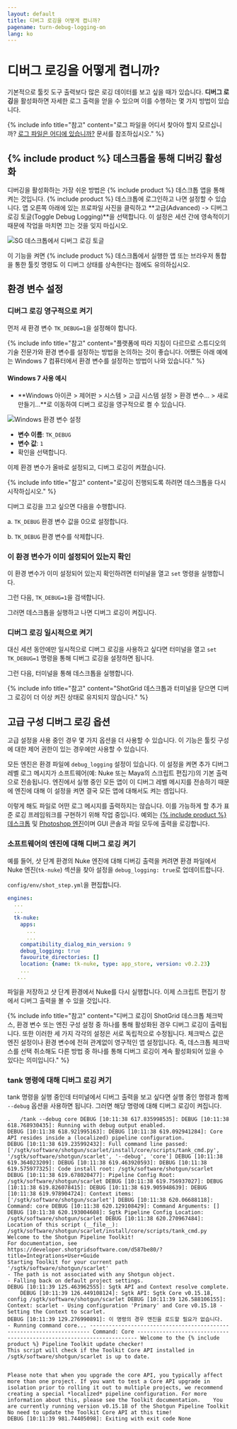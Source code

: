 ```yaml
---
layout: default
title: 디버그 로깅을 어떻게 켭니까?
pagename: turn-debug-logging-on
lang: ko
---
```


# 디버그 로깅을 어떻게 켭니까?

기본적으로 툴킷 도구 출력보다 많은 로깅 데이터를 보고 싶을 때가 있습니다. **디버그 로깅**을 활성화하면 자세한 로그 출력을 얻을 수 있으며 이를 수행하는 몇 가지 방법이 있습니다.

{% include info title="참고" content="로그 파일을 어디서 찾아야 할지 모르십니까? [로그 파일은 어디에 있습니까?](./where-are-my-log-files.md) 문서를 참조하십시오." %}

## {% include product %} 데스크톱을 통해 디버깅 활성화

디버깅을 활성화하는 가장 쉬운 방법은 {% include product %} 데스크톱 앱을 통해 켜는 것입니다. {% include product %} 데스크톱에 로그인하고 나면 설정할 수 있습니다. 앱 오른쪽 아래에 있는 프로파일 사진을 클릭하고 **고급(Advanced) -> 디버그 로깅 토글(Toggle Debug Logging)**을 선택합니다. 이 설정은 세션 간에 영속적이기 때문에 작업을 마치면 끄는 것을 잊지 마십시오.

![SG 데스크톱에서 디버그 로깅 토글](images/desktop-enable-debug-logging.png)

이 기능을 켜면 {% include product %} 데스크톱에서 실행한 앱 또는 브라우저 통합을 통한 툴킷 명령도 이 디버그 상태를 상속한다는 점에도 유의하십시오.

## 환경 변수 설정

### 디버그 로깅 영구적으로 켜기

먼저 새 환경 변수 `TK_DEBUG=1`을 설정해야 합니다.

{% include info title="참고" content="플랫폼에 따라 지침이 다르므로 스튜디오의 기술 전문가와 환경 변수를 설정하는 방법을 논의하는 것이 좋습니다. 어쨌든 아래 예에는 Windows 7 컴퓨터에서 환경 변수를 설정하는 방법이 나와 있습니다." %}

#### Windows 7 사용 예시

- **Windows 아이콘 > 제어판 > 시스템 > 고급 시스템 설정 > 환경 변수... > 새로 만들기...**로 이동하여 디버그 로깅을 영구적으로 켤 수 있습니다.

![Windows 환경 변수 설정](images/windows-setting-environment-variable.png)


- **변수 이름**: `TK_DEBUG`
- **변수 값**: `1`
- 확인을 선택합니다.

이제 환경 변수가 올바로 설정되고, 디버그 로깅이 켜졌습니다.

{% include info title="참고" content="로깅이 진행되도록 하려면 데스크톱을 다시 시작하십시오." %}

디버그 로깅을 끄고 싶으면 다음을 수행합니다.

a. `TK_DEBUG` 환경 변수 값을 0으로 설정합니다.

b. `TK_DEBUG` 환경 변수를 삭제합니다.

### 이 환경 변수가 이미 설정되어 있는지 확인

이 환경 변수가 이미 설정되어 있는지 확인하려면 터미널을 열고 `set` 명령을 실행합니다.

그런 다음, `TK_DEBUG=1`을 검색합니다.

그러면 데스크톱을 실행하고 나면 디버그 로깅이 켜집니다.

### 디버그 로깅 일시적으로 켜기

대신 세션 동안에만 일시적으로 디버그 로깅을 사용하고 싶다면 터미널을 열고 `set TK_DEBUG=1` 명령을 통해 디버그 로깅을 설정하면 됩니다.

그런 다음, 터미널을 통해 데스크톱을 실행합니다.

{% include info title="참고" content="ShotGrid 데스크톱과 터미널을 닫으면 디버그 로깅이 더 이상 켜진 상태로 유지되지 않습니다." %}



## 고급 구성 디버그 로깅 옵션

고급 설정을 사용 중인 경우 몇 가지 옵션을 더 사용할 수 있습니다. 이 기능은 툴킷 구성에 대한 제어 권한이 있는 경우에만 사용할 수 있습니다.

모든 엔진은 환경 파일에 `debug_logging` 설정이 있습니다. 이 설정을 켜면 추가 디버그 레벨 로그 메시지가 소프트웨어(예: Nuke 또는 Maya의 스크립트 편집기)의 기본 출력으로 전송됩니다. 엔진에서 실행 중인 모든 앱이 이 디버그 레벨 메시지를 전송하기 때문에 엔진에 대해 이 설정을 켜면 결국 모든 앱에 대해서도 켜는 셈입니다.

이렇게 해도 파일로 어떤 로그 메시지를 출력하지는 않습니다. 이를 가능하게 할 추가 표준 로깅 프레임워크를 구현하기 위해 작업 중입니다. 예외는 [{% include product %} 데스크톱](https://developer.shotgridsoftware.com/ko/d587be80/#getting-started-with-desktop) 및 [Photoshop 엔진](https://developer.shotgridsoftware.com/ko/8d461cbe/)이며 GUI 콘솔과 파일 모두에 출력을 로깅합니다.

### 소프트웨어의 엔진에 대해 디버그 로깅 켜기

예를 들어, 샷 단계 환경의 Nuke 엔진에 대해 디버깅 출력을 켜려면 환경 파일에서 Nuke 엔진(`tk-nuke`) 섹션을 찾아 설정을 `debug_logging: true`로 업데이트합니다.

`config/env/shot_step.yml`을 편집합니다.

```yaml
engines:
  ...
  ...
  tk-nuke:
    apps:
      ...
      ...
    compatibility_dialog_min_version: 9
    debug_logging: true
    favourite_directories: []
    location: {name: tk-nuke, type: app_store, version: v0.2.23}
    ...
   ...
```

파일을 저장하고 샷 단계 환경에서 Nuke를 다시 실행합니다. 이제 스크립트 편집기 창에서 디버그 출력을 볼 수 있을 것입니다.

{% include info title="참고" content="디버그 로깅이 ShotGrid 데스크톱 체크박스, 환경 변수 또는 엔진 구성 설정 중 하나를 통해 활성화된 경우 디버그 로깅이 출력됩니다. 또한 이러한 세 가지 각각의 설정은 서로 독립적으로 수정됩니다. 체크박스 값은 엔진 설정이나 환경 변수에 전혀 관계없이 영구적인 앱 설정입니다. 즉, 데스크톱 체크박스를 선택 취소해도 다른 방법 중 하나를 통해 디버그 로깅이 계속 활성화되어 있을 수 있다는 의미입니다." %}

### tank 명령에 대해 디버그 로깅 켜기

tank 명령을 실행 중인데 터미널에서 디버그 출력을 보고 싶다면 실행 중인 명령과 함께 `--debug` 옵션을 사용하면 됩니다. 그러면 해당 명령에 대해 디버그 로깅이 켜집니다.

    .	/tank --debug core DEBUG [10:11:38 617.835998535]: DEBUG [10:11:38 618.768930435]: Running with debug output enabled.
    DEBUG [10:11:38 618.921995163]: DEBUG [10:11:38 619.092941284]: Core API resides inside a (localized) pipeline configuration.
    DEBUG [10:11:38 619.235992432]: Full command line passed: ['/sgtk/software/shotgun/scarlet/install/core/scripts/tank_cmd.py', '/sgtk/software/shotgun/scarlet', '--debug', 'core'] DEBUG [10:11:38 619.364023209]: DEBUG [10:11:38 619.463920593]: DEBUG [10:11:38 619.575977325]: Code install root: /sgtk/software/shotgun/scarlet DEBUG [10:11:38 619.678020477]: Pipeline Config Root: /sgtk/software/shotgun/scarlet DEBUG [10:11:38 619.756937027]: DEBUG [10:11:38 619.826078415]: DEBUG [10:11:38 619.905948639]: DEBUG [10:11:38 619.978904724]: Context items: ['/sgtk/software/shotgun/scarlet'] DEBUG [10:11:38 620.06688118]: Command: core DEBUG [10:11:38 620.129108429]: Command Arguments: [] DEBUG [10:11:38 620.193004608]: Sgtk Pipeline Config Location: /sgtk/software/shotgun/scarlet DEBUG [10:11:38 620.270967484]: Location of this script (__file__): /sgtk/software/shotgun/scarlet/install/core/scripts/tank_cmd.py Welcome to the Shotgun Pipeline Toolkit!
    For documentation, see https://developer.shotgridsoftware.com/d587be80/?title=Integrations+User+Guide
    Starting Toolkit for your current path '/sgtk/software/shotgun/scarlet'
    - The path is not associated with any Shotgun object.
    - Falling back on default project settings.
    DEBUG [10:11:39 125.463962555]: Sgtk API and Context resolve complete.
    	DEBUG [10:11:39 126.449108124]: Sgtk API: Sgtk Core v0.15.18, config /sgtk/software/shotgun/scarlet DEBUG [10:11:39 126.588106155]: Context: scarlet - Using configuration 'Primary' and Core v0.15.18 - Setting the Context to scarlet.
    DEBUG [10:11:39 129.276990891]: 이 명령의 경우 엔진을 로드할 필요가 없습니다.
    - Running command core... ---------------------------------------------------------------------- Command: Core ---------------------------------------------------------------------- Welcome to the {% include product %} Pipeline Toolkit update checker!
    This script will check if the Toolkit Core API installed in /sgtk/software/shotgun/scarlet is up to date.


    Please note that when you upgrade the core API, you typically affect more than one project. If you want to test a Core API upgrade in isolation prior to rolling it out to multiple projects, we recommend creating a special *localized* pipeline configuration. For more information about this, please see the Toolkit documentation.	You are currently running version v0.15.18 of the Shotgun Pipeline Toolkit No need to update the Toolkit Core API at this time!
    DEBUG [10:11:39 981.74405098]: Exiting with exit code None

